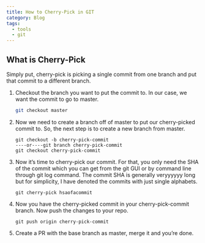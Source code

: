 ```yaml
---
title: How to Cherry-Pick in GIT
category: Blog
tags:
  - tools
  - git
---
```


## What is Cherry-Pick
Simply put, cherry-pick is picking a single commit from one branch and put that commit to a different branch.

1. Checkout the branch you want to put the commit to. In our case, we want the commit to go to master.
    ```bash
    git checkout master
    ```

2. Now we need to create a branch off of master to put our cherry-picked commit to. So, the next step is to create a new branch from master.
    ```
    git checkout -b cherry-pick-commit
    ----or----git branch cherry-pick-commit
    git checkout cherry-pick-commit
    ```
  
3. Now it’s time to cherry-pick our commit. For that, you only need the SHA of the commit which you can get from the git GUI or by command line through git log command. The commit SHA is generally veryyyyyy long but for simplicity, I have denoted the commits with just single alphabets.
    ```
    git cherry-pick hsaofacommit
    ```

4. Now you have the cherry-picked commit in your cherry-pick-commit branch. Now push the changes to your repo.
    ```
    git push origin cherry-pick-commit
    ```

5. Create a PR with the base branch as master, merge it and you’re done.
